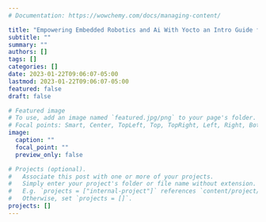 ```yaml
---
# Documentation: https://wowchemy.com/docs/managing-content/

title: "Empowering Embedded Robotics and Ai With Yocto an Intro Guide for Tech Startups"
subtitle: ""
summary: ""
authors: []
tags: []
categories: []
date: 2023-01-22T09:06:07-05:00
lastmod: 2023-01-22T09:06:07-05:00
featured: false
draft: false

# Featured image
# To use, add an image named `featured.jpg/png` to your page's folder.
# Focal points: Smart, Center, TopLeft, Top, TopRight, Left, Right, BottomLeft, Bottom, BottomRight.
image:
  caption: ""
  focal_point: ""
  preview_only: false

# Projects (optional).
#   Associate this post with one or more of your projects.
#   Simply enter your project's folder or file name without extension.
#   E.g. `projects = ["internal-project"]` references `content/project/deep-learning/index.md`.
#   Otherwise, set `projects = []`.
projects: []
---
```

